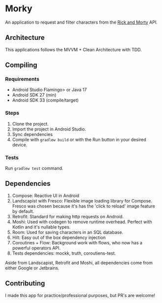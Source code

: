 # Morky

An application to request and filter characters from
the [Rick and Morty](https://rickandmortyapi.com/) API.

## Architecture

This applications follows the MVVM + Clean Architecture with TDD.

## Compiling

### Requirements

- Android Studio Flamingo> or Java 17
- Android SDK 27 (min)
- Android SDK 33 (compile/target)

### Steps

1. Clone the project.
2. Import the project in Android Studio.
3. Sync dependencies
4. Compile with `gradlew build` or with the Run button in your desired device.

### Tests

Run `gradlew test` command.

## Dependencies

1. Compose: Reactive UI in Android
2. Landscapist with Fresco: Flexible image loading library for Compose. Fresco was chosen because
   it's has the 'click to reload' image feature by default.
3. Retrofit: Standard for making http requests on Android.
4. Moshi: Used with codegen to remove runtime overhead. Perfect with Kotlin and it's nullable types.
5. Room: Used for saving characters in an SQL database.
6. Hilt: Easy out of the box dependency injection
7. Coroutines + Flow: Background work with flows, who now has a powerful operators API.
8. Tests dependencies: mockk, truth, coroutiens-test.

Aside from Landscapist, Retrofit and Moshi, all dependencies come from either Google or Jetbrains.

## Contributing

I made this app for practice/professional purposes, but PR's are welcome!